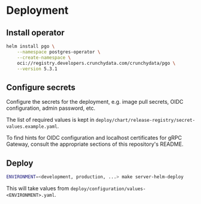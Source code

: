 # Deployment

## Install operator

```bash
helm install pgo \
    --namespace postgres-operator \
    --create-namespace \
    oci://registry.developers.crunchydata.com/crunchydata/pgo \
    --version 5.3.1
```

## Configure secrets

Configure the secrets for the deployment, e.g. image pull secrets, OIDC configuration, admin password, etc.

The list of required values is kept in `deploy/chart/release-registry/secret-values.example.yaml`.

To find hints for OIDC configuration and localhost certificates for gRPC Gateway, consult the appropriate sections of this repository's README.

## Deploy

```bash
ENVIRONMENT=<development, production, ...> make server-helm-deploy
```

This will take values from `deploy/configuration/values-<ENVIRONMENT>.yaml`.
